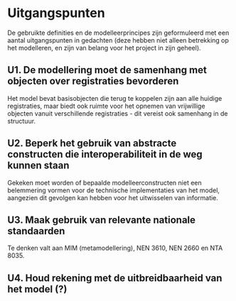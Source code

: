 # Uitgangspunten

De gebruikte definities en de modelleerprincipes zijn geformuleerd met een aantal uitgangspunten in gedachten (deze hebben niet alleen betrekking op het modelleren, en zijn van belang voor het project in zijn geheel).

## **U1**. De modellering moet de samenhang met objecten over registraties bevorderen

Het model bevat basisobjecten die terug te koppelen zijn aan alle huidige registraties, maar biedt ook ruimte voor het opnemen van vrijwillige objecten vanuit verschillende registraties - dit vereist ook samenhang in de structuur. 

## **U2**. Beperk het gebruik van abstracte constructen die interoperabiliteit in de weg kunnen staan

Gekeken moet worden of bepaalde modelleerconstructen niet een belemmering vormen voor de technische implementaties van het model, aangezien dit gevolgen kan hebben voor het uitwisselen van informatie. 

## **U3**. Maak gebruik van relevante nationale standaarden

Te denken valt aan MIM (metamodellering), NEN 3610, NEN 2660 en NTA 8035.

## **U4**. Houd rekening met de uitbreidbaarheid van het model (?)
